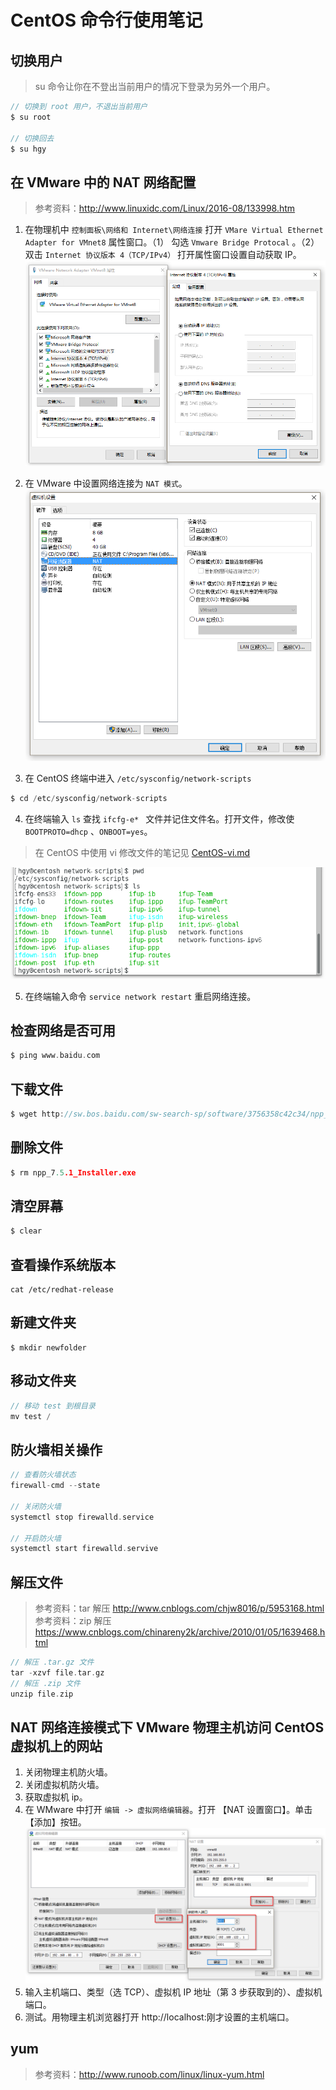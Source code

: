 # CentOS 命令行使用笔记
## 切换用户
> su 命令让你在不登出当前用户的情况下登录为另外一个用户。
```c
// 切换到 root 用户，不退出当前用户
$ su root

// 切换回去
$ su hgy

```

## 在 VMware 中的 NAT 网络配置
> 参考资料：http://www.linuxidc.com/Linux/2016-08/133998.htm

1. 在物理机中 `控制面板\网络和 Internet\网络连接` 打开 `VMare Virtual Ethernet Adapter for VMnet8` 属性窗口。（1） 勾选 `Vmware Bridge Protocal` 。（2）双击 `Internet 协议版本 4（TCP/IPv4）` 打开属性窗口设置自动获取 IP。
![CentOS NAT 网络配置](./images/VMnet8-attr.png) 

2. 在 VMware 中设置网络连接为 `NAT 模式`。
![ VMware NAT 网络设置](./images/VMnet8-nat.png)

3. 在 CentOS 终端中进入 `/etc/sysconfig/network-scripts`
```c
$ cd /etc/sysconfig/network-scripts
```

4. 在终端输入 `ls` 查找 `ifcfg-e* ` 文件并记住文件名。打开文件，修改使 `BOOTPROTO=dhcp` 、`ONBOOT=yes`。
> 在 CentOS 中使用 vi 修改文件的笔记见 [CentOS-vi.md](./CentOS-vi.md)

![ CentOS 网络设置](./images/CentOS-nat.png)

5. 在终端输入命令 ` service network restart ` 重启网络连接。


## 检查网络是否可用
```c
$ ping www.baidu.com
```

## 下载文件
```c
$ wget http://sw.bos.baidu.com/sw-search-sp/software/3756358c42c34/npp_7.5.1_Installer.exe
```

## 删除文件
```c
$ rm npp_7.5.1_Installer.exe
```

## 清空屏幕
```c
$ clear
```

## 查看操作系统版本
```
cat /etc/redhat-release
```

## 新建文件夹
```
$ mkdir newfolder
```

## 移动文件夹
```c
// 移动 test 到根目录
mv test /
```

## 防火墙相关操作
```c
// 查看防火墙状态
firewall-cmd --state

// 关闭防火墙
systemctl stop firewalld.service

// 开启防火墙
systemctl start firewalld.servive
```


## 解压文件
> 参考资料：tar 解压 http://www.cnblogs.com/chjw8016/p/5953168.html
> 参考资料：zip 解压 https://www.cnblogs.com/chinareny2k/archive/2010/01/05/1639468.html
```c
// 解压 .tar.gz 文件
tar -xzvf file.tar.gz 
// 解压 .zip 文件
unzip file.zip
```


## NAT 网络连接模式下 VMware 物理主机访问 CentOS 虚拟机上的网站
1. 关闭物理主机防火墙。
2. 关闭虚拟机防火墙。
3. 获取虚拟机 ip。
4. 在 WMware 中打开 `编辑 -> 虚拟网络编辑器`。打开 【NAT 设置窗口】。单击【添加】按钮。
![主机访问虚拟机网络设置](./images/VMnet8-webshare.png)
5. 输入主机端口、类型（选 TCP）、虚拟机 IP 地址（第 3 步获取到的）、虚拟机端口。
6. 测试。用物理主机浏览器打开 http://localhost:刚才设置的主机端口。

## yum
> 参考资料：http://www.runoob.com/linux/linux-yum.html


